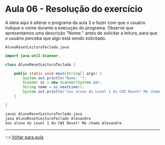 # Aula 06 - Resolução do exercício

A ideia aqui é alterar o programa da aula 3 e fazer com que o usuário indique o nome durante a execução do programa. Observe que apresentamos uma descrição "Nome:" antes de solicitar a leitura, para que o usuário perceba que algo está sendo solicitado.

`AlunoResetLeituraTeclado.java`
```java
import java.util.Scanner;

class AlunoResetLeituraTeclado {

	public static void main(String[] args) {
		System.out.println("Nome: ");
		Scanner sc = new Scanner(System.in);
		String nome = sc.nextLine();
		System.out.println("Sou aluno do Level 1 do CWI Reset! Me chamo " + nome);
	}

}
```

```sh
javac AlunoResetLeituraTeclado.java
java AlunoResetLeituraTeclado Alexandre
Sou aluno do Level 1 do CWI Reset! Me chamo Alexandre
```

---
👈 [Voltar para aula](aula.md)